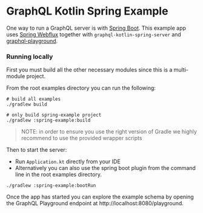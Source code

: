 # GraphQL Kotlin Spring Example

One way to run a GraphQL server is with [Spring Boot](https://github.com/spring-projects/spring-boot). This example app uses [Spring Webflux](https://docs.spring.io/spring/docs/current/spring-framework-reference/web-reactive.html) together with `graphql-kotlin-spring-server` and [graphql-playground](https://github.com/prisma/graphql-playground).

### Running locally

First you must build all the other necessary modules since this is a multi-module project.

From the root examples directory you can run the following:

```shell script
# build all examples
./gradlew build

# only build spring-example project
./gradlew :spring-example:build
```

> NOTE: in order to ensure you use the right version of Gradle we highly recommend to use the provided wrapper scripts

Then to start the server:

* Run `Application.kt` directly from your IDE
* Alternatively you can also use the spring boot plugin from the command line in the root examples directory.

```shell script
./gradlew :spring-example:bootRun
```

Once the app has started you can explore the example schema by opening the GraphQL Playground endpoint at http://localhost:8080/playground.
